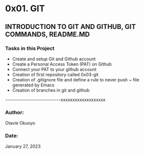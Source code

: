 # 0x01. GIT

## INTRODUCTION TO GIT AND GITHUB, GIT COMMANDS, README.MD

### Tasks in this Project
- Create and setup Git and Github account
- Create a Personal Access Token (PAT) on Github
- Connect your PAT to your github account
- Creation of first repository called 0x03-git
- Creation of .gitignore file and define a rule to never push ~ file generated by Emacs
- Creation of branches in git and github



----------------------------xxxxxxxxxxxxxxxxxxx

### Author:
Otavie Okuoyo

### Date:
January 27, 2023
